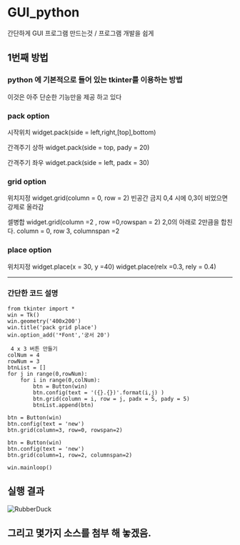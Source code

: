 # GUI_python
간단하게 GUI 프로그램 만드는것 / 프로그램 개발을 쉽게 

## 1번째 방법
### python 에 기본적으로 들어 있는 tkinter를 이용하는 방법

이것은 아주 단순한 기능만을 제공 하고 있다 

### pack option
 시작위치 widget.pack(side = left,right,[top],bottom)
 
 간격주기 상하 widget.pack(side = top, pady = 20)
 
 간격주기 좌우 widget.pack(side = left, padx = 30)

### grid option
 위치지정 widget.grid(column = 0, row = 2) 빈공간 금지  0,4 시에 0,3이 비었으면 강제로 올라감
 
 셀병합 widget.grid(column =2 , row =0,rowspan = 2) 2,0의 아래로 2만큼을 합친다. column = 0, row 3, columnspan =2
 

### place option
 위치지정 widget.place(x = 30, y =40) widget.place(relx =0.3, rely = 0.4)
 
 ***
 ### 간단한 코드 설명
```
from tkinter import *
win = Tk()
win.geometry('400x200')
win.title('pack grid place')
win.option_add('*Font','궁서 20')

 4 x 3 버튼 만들기
colNum = 4
rowNum = 3
btnList = []
for j in range(0,rowNum):
    for i in range(0,colNum):
        btn = Button(win)
        btn.config(text = '({}.{})'.format(i,j) )
        btn.grid(column = i, row = j, padx = 5, pady = 5)
        btnList.append(btn)

btn = Button(win)
btn.config(text = 'new')
btn.grid(column=3, row=0, rowspan=2)

btn = Button(win)
btn.config(text = 'new')
btn.grid(column=1, row=2, columnspan=2)

win.mainloop()
```
## 실행 결과
<img src="./grid_tk.png.PNG" title="그리드 연습" alt="RubberDuck"></img><br/>

## 그리고 몇가지 소스를 첨부 해 놓겠음.
